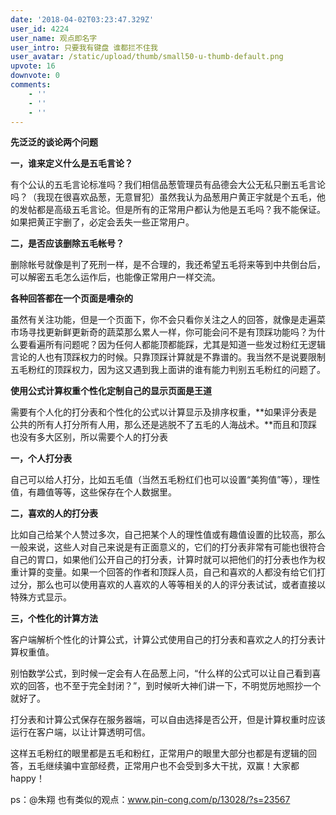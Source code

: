 ```yaml
---
date: '2018-04-02T03:23:47.329Z'
user_id: 4224
user_name: 观点即名字
user_intro: 只要我有键盘 谁都拦不住我
user_avatar: /static/upload/thumb/small50-u-thumb-default.png
upvote: 16
downvote: 0
comments:
    - ''
    - ''
    - ''
---
```


**先泛泛的谈论两个问题**  

**一，谁来定义什么是五毛言论？**

有个公认的五毛言论标准吗？我们相信品葱管理员有品德会大公无私只删五毛言论吗？（我现在很喜欢品葱，无意冒犯）虽然我认为品葱用户黄正宇就是个五毛，他的发帖都是高级五毛言论。但是所有的正常用户都认为他是五毛吗？我不能保证。如果把黄正宇删了，必定会丢失一些正常用户。

**二，是否应该删除五毛帐号？**

删除帐号就像是判了死刑一样，是不合理的，我还希望五毛将来等到中共倒台后，可以解密五毛怎么运作后，也能像正常用户一样交流。

**各种回答都在一个页面是嘈杂的**

虽然有关注功能，但是一个页面下，你不会只看你关注之人的回答，就像是走遍菜市场寻找更新鲜更新奇的蔬菜那么累人一样，你可能会问不是有顶踩功能吗？为什么要看遍所有问题呢？因为任何人都能顶都能踩，尤其是知道一些发过粉红无逻辑言论的人也有顶踩权力的时候。只靠顶踩计算就是不靠谱的。我当然不是说要限制五毛粉红的顶踩权力，因为这又遇到我上面讲的谁有能力判别五毛粉红的问题了。

**使用公式计算权重个性化定制自己的显示页面是王道**

需要有个人化的打分表和个性化的公式以计算显示及排序权重，**如果评分表是公共的所有人打分所有人用，那么还是逃脱不了五毛的人海战术。**而且和顶踩也没有多大区别，所以需要个人的打分表

**一，个人打分表**

自己可以给人打分，比如五毛值（当然五毛粉红们也可以设置“美狗值”等），理性值，有趣值等等，这些保存在个人数据里。

**二，喜欢的人的打分表**

比如自己给某个人赞过多次，自己把某个人的理性值或有趣值设置的比较高，那么一般来说，这些人对自己来说是有正面意义的，它们的打分表非常有可能也很符合自己的胃口，如果他们公开自己的打分表，计算时就可以把他们的打分表也作为权重计算的变量。如果一个回答的作者和顶踩人员，自己和喜欢的人都没有给它们打过分，那么也可以使用喜欢的人喜欢的人等等相关的人的评分表试试，或者直接以特殊方式显示。

**三，个性化的计算方法**

客户端解析个性化的计算公式，计算公式使用自己的打分表和喜欢之人的打分表计算权重值。

别怕数学公式，到时候一定会有人在品葱上问，“什么样的公式可以让自己看到喜欢的回答，也不至于完全封闭？”，到时候听大神们讲一下，不明觉厉地照抄一个就好了。

打分表和计算公式保存在服务器端，可以自由选择是否公开，但是计算权重时应该运行在客户端，以让计算透明可信。

  

这样五毛粉红的眼里都是五毛和粉红，正常用户的眼里大部分也都是有逻辑的回答，五毛继续骗中宣部经费，正常用户也不会受到多大干扰，双赢！大家都happy！

ps：@朱翔 也有类似的观点：www.pin-cong.com/p/13028/?s=23567
